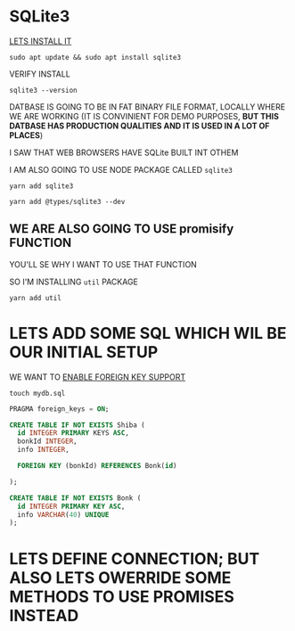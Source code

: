# SQLite3

[LETS INSTALL IT](https://www.digitalocean.com/community/tutorials/how-to-install-and-use-sqlite-on-ubuntu-20-04)

```
sudo apt update && sudo apt install sqlite3
```

VERIFY INSTALL

```
sqlite3 --version
```

DATBASE IS GOING TO BE IN FAT BINARY FILE FORMAT, LOCALLY WHERE WE ARE WORKING (IT IS CONVINIENT FOR DEMO PURPOSES, **BUT THIS DATBASE HAS PRODUCTION QUALITIES AND IT IS USED IN A LOT OF PLACES**)

I SAW THAT WEB BROWSERS HAVE SQLite BUILT INT OTHEM

I AM ALSO GOING TO USE NODE PACKAGE CALLED `sqlite3`

```
yarn add sqlite3
```

```
yarn add @types/sqlite3 --dev
```

## WE ARE ALSO GOING TO USE promisify FUNCTION

YOU'LL SE WHY I WANT TO USE THAT FUNCTION

SO I'M INSTALLING `util` PACKAGE

```
yarn add util
```

# LETS ADD SOME SQL WHICH WIL BE OUR INITIAL SETUP

WE WANT TO [ENABLE FOREIGN KEY SUPPORT](https://www.sqlite.org/foreignkeys.html#fk_enable)

```
touch mydb.sql
```

```sql
PRAGMA foreign_keys = ON;

CREATE TABLE IF NOT EXISTS Shiba (
  id INTEGER PRIMARY KEYS ASC,
  bonkId INTEGER,
  info INTEGER,

  FOREIGN KEY (bonkId) REFERENCES Bonk(id)

);

CREATE TABLE IF NOT EXISTS Bonk (
  id INTEGER PRIMARY KEY ASC,
  info VARCHAR(40) UNIQUE
);
```

# LETS DEFINE CONNECTION; BUT ALSO LETS OWERRIDE SOME METHODS TO USE PROMISES INSTEAD




